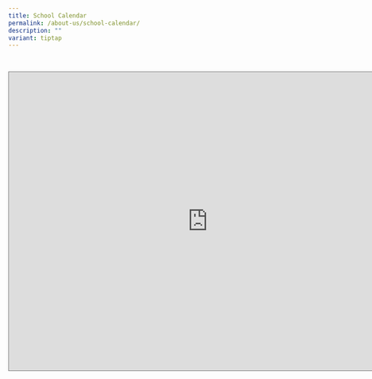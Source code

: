 ```yaml
---
title: School Calendar
permalink: /about-us/school-calendar/
description: ""
variant: tiptap
---
```

<p>&nbsp;</p><div class="iframe-wrapper"><iframe style="border:solid 1px #777" height="600" width="800" allowfullscreen="true" frameborder="0" src="https://calendar.google.com/calendar/embed?height=600&amp;wkst=1&amp;bgcolor=%23ffffff&amp;ctz=Asia%2FSingapore&amp;src=Y19kYzU0MThiMjA1ZjUzZjA4NWZmNmVlMTM4ZTc2YWJmZmExYTVkMDEyMzFhNTMzYmIxYzZkMDA4ZWZjOGRjNmFmQGdyb3VwLmNhbGVuZGFyLmdvb2dsZS5jb20&amp;src=bW9lLmVkdS5zZ19wbzZnYWNjcHVhb28xdWZ1dWowYTdhbjBlMEBncm91cC5jYWxlbmRhci5nb29nbGUuY29t&amp;color=%23D81B60&amp;color=%23F6BF26"></iframe></div><p></p>
